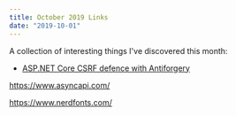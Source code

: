 ```yaml
---
title: October 2019 Links
date: "2019-10-01"
---
```


A collection of interesting things I've discovered this month:

* [ASP.NET Core CSRF defence with Antiforgery](https://www.dotnetcurry.com/aspnet/1343/aspnet-core-csrf-antiforgery-token)

https://www.asyncapi.com/

https://www.nerdfonts.com/